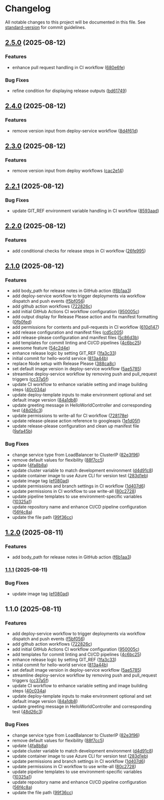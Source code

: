 # Changelog

All notable changes to this project will be documented in this file. See [standard-version](https://github.com/conventional-changelog/standard-version) for commit guidelines.

## [2.5.0](https://github.com/kamimanzoor/hello-world-java-service/compare/2.4.0...2.5.0) (2025-08-12)


### Features

* enhance pull request handling in CI workflow ([680e6fe](https://github.com/kamimanzoor/hello-world-java-service/commit/680e6fe1b7716efef975ff3c4110f274aa92c1e1))


### Bug Fixes

* refine condition for displaying release outputs ([bd61749](https://github.com/kamimanzoor/hello-world-java-service/commit/bd6174906cff8425c4fd64fff832a7a2e831c4df))

## [2.4.0](https://github.com/kamimanzoor/hello-world-java-service/compare/2.3.0...2.4.0) (2025-08-12)


### Features

* remove version input from deploy-service workflow ([8d4f61d](https://github.com/kamimanzoor/hello-world-java-service/commit/8d4f61db7223c52f029ecd7fec45b98fd84479b4))

## [2.3.0](https://github.com/kamimanzoor/hello-world-java-service/compare/2.2.1...2.3.0) (2025-08-12)


### Features

* remove version input from deploy workflows ([cac2e14](https://github.com/kamimanzoor/hello-world-java-service/commit/cac2e1443b53e57cb00a71228d717e1e56882d0b))

## [2.2.1](https://github.com/kamimanzoor/hello-world-java-service/compare/2.2.0...2.2.1) (2025-08-12)


### Bug Fixes

* update GIT_REF environment variable handling in CI workflow ([8593aad](https://github.com/kamimanzoor/hello-world-java-service/commit/8593aaddcc4e5a910c349bb28f71954b730fe98c))

## [2.2.0](https://github.com/kamimanzoor/hello-world-java-service/compare/2.1.0...2.2.0) (2025-08-12)


### Features

* add conditional checks for release steps in CI workflow ([26fe995](https://github.com/kamimanzoor/hello-world-java-service/commit/26fe995832ffad3d2142ce86c8dbcf0a63099389))

## [2.1.0](https://github.com/kamimanzoor/hello-world-java-service/compare/2.0.0...2.1.0) (2025-08-12)


### Features

* add body_path for release notes in GitHub action ([f6b1aa3](https://github.com/kamimanzoor/hello-world-java-service/commit/f6b1aa3a0c9085f68e60f55a548c4e00bbdd786a))
* add deploy-service workflow to trigger deployments via workflow dispatch and push events ([f5bf056](https://github.com/kamimanzoor/hello-world-java-service/commit/f5bf0569bbe5774520f27d73252943a35b032127))
* add github action workflows ([722826c](https://github.com/kamimanzoor/hello-world-java-service/commit/722826ca70988eae353a4cf3e0815e3c614f6ed5))
* add initial GitHub Actions CI workflow configuration ([950005c](https://github.com/kamimanzoor/hello-world-java-service/commit/950005c58f958118223eddd6b2859527f3358aac))
* add output display for Release Please action and fix manifest formatting ([0fb0fed](https://github.com/kamimanzoor/hello-world-java-service/commit/0fb0fedc9bfbbe3585d2b0b56b4d5062cff3e48d))
* add permissions for contents and pull-requests in CI workflow ([610d147](https://github.com/kamimanzoor/hello-world-java-service/commit/610d147005a7203295c4b4963267e6f9048cf147))
* add release configuration and manifest files ([cd5c005](https://github.com/kamimanzoor/hello-world-java-service/commit/cd5c0057306727adab97c08f81c2af123ea024bd))
* add release-please configuration and manifest files ([5c86d3b](https://github.com/kamimanzoor/hello-world-java-service/commit/5c86d3bb92df8f0cc1bb82f2d26930b2a606bfc6))
* add templates for commit linting and CI/CD pipelines ([4c6bc25](https://github.com/kamimanzoor/hello-world-java-service/commit/4c6bc258f725cc710a3231f6a3edc217c3c46a92))
* awesome feature ([54c2d4e](https://github.com/kamimanzoor/hello-world-java-service/commit/54c2d4e63624fedb39a1108a374d0c8897f25928))
* enhance release logic by setting GIT_REF ([1fa3c33](https://github.com/kamimanzoor/hello-world-java-service/commit/1fa3c33e24053970e7f6cc4f7479f8d082594407))
* initial commit for hello-world service ([813a44b](https://github.com/kamimanzoor/hello-world-java-service/commit/813a44b85a01cae41ef61ad68c58b3c53349f30e))
* replace Node setup with Release Please ([388ca8c](https://github.com/kamimanzoor/hello-world-java-service/commit/388ca8cea38daae719cbb2257ab3a6a74b7bbd88))
* set default image version in deploy-service workflow ([5ae5785](https://github.com/kamimanzoor/hello-world-java-service/commit/5ae5785e77af19d7d1cd3b00926770082ddab05e))
* streamline deploy-service workflow by removing push and pull_request triggers ([cc37a5f](https://github.com/kamimanzoor/hello-world-java-service/commit/cc37a5f14c6038d5b7e73ef17c7f52183f5d50e4))
* update CI workflow to enhance variable setting and image building steps ([40c034a](https://github.com/kamimanzoor/hello-world-java-service/commit/40c034a97359d930903e540594d4df13cd45220b))
* update deploy-template inputs to make environment optional and set default image version ([84a1db8](https://github.com/kamimanzoor/hello-world-java-service/commit/84a1db8e12b31afe78ff2a4904aada88b695e636))
* update greeting message in HelloWorldController and corresponding test ([48d26c3](https://github.com/kamimanzoor/hello-world-java-service/commit/48d26c329b9e915cd610554edd17dfbc21a10884))
* update permissions to write-all for CI workflow ([728178e](https://github.com/kamimanzoor/hello-world-java-service/commit/728178e3d2740c9d3baf14f5d152170415089dbc))
* update release-please action reference to googleapis ([1e1d05f](https://github.com/kamimanzoor/hello-world-java-service/commit/1e1d05f54f32c1e1c9bdcb24df13286d0cf3cbdc))
* update release-please configuration and clean up manifest file ([9afa45b](https://github.com/kamimanzoor/hello-world-java-service/commit/9afa45b518431f565129a59fd55497996e99b874))


### Bug Fixes

* change service type from LoadBalancer to ClusterIP ([82e3f96](https://github.com/kamimanzoor/hello-world-java-service/commit/82e3f96686d96793003c6f797ca75f789e5a44a2))
* remove default values for flexibility ([88f7cc5](https://github.com/kamimanzoor/hello-world-java-service/commit/88f7cc52c168a01f41f38fdc61a988dd4d0e72c4))
* update ([4fa8b8a](https://github.com/kamimanzoor/hello-world-java-service/commit/4fa8b8af95655caf51dfab3486ee348f44cb2ac1))
* update cluster variable to match development environment ([d4d91c8](https://github.com/kamimanzoor/hello-world-java-service/commit/d4d91c827b45d1da4f096bb5e2a682074fb9f8bf))
* update container image to use Azure CLI for version test ([283d1eb](https://github.com/kamimanzoor/hello-world-java-service/commit/283d1eb9980458dac58f64e5c54c1868f688b3cf))
* update image tag ([ef080ad](https://github.com/kamimanzoor/hello-world-java-service/commit/ef080ad28699571e0ad24170033b465c8ce86cc3))
* update permissions and branch settings in CI workflow ([1d407d6](https://github.com/kamimanzoor/hello-world-java-service/commit/1d407d64639eadca042f5bc765c05fb5f1f5a856))
* update permissions in CI workflow to use write-all ([80c2728](https://github.com/kamimanzoor/hello-world-java-service/commit/80c27286e9ffbe0fd6f2ae5de41f3e69dbf1ee3b))
* update pipeline templates to use environment-specific variables ([10325a1](https://github.com/kamimanzoor/hello-world-java-service/commit/10325a18216473b573e8165ae3f6ab44cbdc8f96))
* update repository name and enhance CI/CD pipeline configuration ([56f4c8a](https://github.com/kamimanzoor/hello-world-java-service/commit/56f4c8af3112b64bad661fc45af09b4da2f31582))
* update the file path ([99f36cc](https://github.com/kamimanzoor/hello-world-java-service/commit/99f36cc6f67014978a2e64331b59b4054f6e6be5))

## [1.2.0](https://github.com/kamimanzoor/hello-world-java-service/compare/1.1.1...1.2.0) (2025-08-11)


### Features

* add body_path for release notes in GitHub action ([f6b1aa3](https://github.com/kamimanzoor/hello-world-java-service/commit/f6b1aa3a0c9085f68e60f55a548c4e00bbdd786a))

### [1.1.1](https://github.com/kamimanzoor/hello-world-java-service/compare/1.1.0...1.1.1) (2025-08-11)


### Bug Fixes

* update image tag ([ef080ad](https://github.com/kamimanzoor/hello-world-java-service/commit/ef080ad28699571e0ad24170033b465c8ce86cc3))

## 1.1.0 (2025-08-11)


### Features

* add deploy-service workflow to trigger deployments via workflow dispatch and push events ([f5bf056](https://github.com/kamimanzoor/hello-world-java-service/commit/f5bf0569bbe5774520f27d73252943a35b032127))
* add github action workflows ([722826c](https://github.com/kamimanzoor/hello-world-java-service/commit/722826ca70988eae353a4cf3e0815e3c614f6ed5))
* add initial GitHub Actions CI workflow configuration ([950005c](https://github.com/kamimanzoor/hello-world-java-service/commit/950005c58f958118223eddd6b2859527f3358aac))
* add templates for commit linting and CI/CD pipelines ([4c6bc25](https://github.com/kamimanzoor/hello-world-java-service/commit/4c6bc258f725cc710a3231f6a3edc217c3c46a92))
* enhance release logic by setting GIT_REF ([1fa3c33](https://github.com/kamimanzoor/hello-world-java-service/commit/1fa3c33e24053970e7f6cc4f7479f8d082594407))
* initial commit for hello-world service ([813a44b](https://github.com/kamimanzoor/hello-world-java-service/commit/813a44b85a01cae41ef61ad68c58b3c53349f30e))
* set default image version in deploy-service workflow ([5ae5785](https://github.com/kamimanzoor/hello-world-java-service/commit/5ae5785e77af19d7d1cd3b00926770082ddab05e))
* streamline deploy-service workflow by removing push and pull_request triggers ([cc37a5f](https://github.com/kamimanzoor/hello-world-java-service/commit/cc37a5f14c6038d5b7e73ef17c7f52183f5d50e4))
* update CI workflow to enhance variable setting and image building steps ([40c034a](https://github.com/kamimanzoor/hello-world-java-service/commit/40c034a97359d930903e540594d4df13cd45220b))
* update deploy-template inputs to make environment optional and set default image version ([84a1db8](https://github.com/kamimanzoor/hello-world-java-service/commit/84a1db8e12b31afe78ff2a4904aada88b695e636))
* update greeting message in HelloWorldController and corresponding test ([48d26c3](https://github.com/kamimanzoor/hello-world-java-service/commit/48d26c329b9e915cd610554edd17dfbc21a10884))


### Bug Fixes

* change service type from LoadBalancer to ClusterIP ([82e3f96](https://github.com/kamimanzoor/hello-world-java-service/commit/82e3f96686d96793003c6f797ca75f789e5a44a2))
* remove default values for flexibility ([88f7cc5](https://github.com/kamimanzoor/hello-world-java-service/commit/88f7cc52c168a01f41f38fdc61a988dd4d0e72c4))
* update ([4fa8b8a](https://github.com/kamimanzoor/hello-world-java-service/commit/4fa8b8af95655caf51dfab3486ee348f44cb2ac1))
* update cluster variable to match development environment ([d4d91c8](https://github.com/kamimanzoor/hello-world-java-service/commit/d4d91c827b45d1da4f096bb5e2a682074fb9f8bf))
* update container image to use Azure CLI for version test ([283d1eb](https://github.com/kamimanzoor/hello-world-java-service/commit/283d1eb9980458dac58f64e5c54c1868f688b3cf))
* update permissions and branch settings in CI workflow ([1d407d6](https://github.com/kamimanzoor/hello-world-java-service/commit/1d407d64639eadca042f5bc765c05fb5f1f5a856))
* update permissions in CI workflow to use write-all ([80c2728](https://github.com/kamimanzoor/hello-world-java-service/commit/80c27286e9ffbe0fd6f2ae5de41f3e69dbf1ee3b))
* update pipeline templates to use environment-specific variables ([10325a1](https://github.com/kamimanzoor/hello-world-java-service/commit/10325a18216473b573e8165ae3f6ab44cbdc8f96))
* update repository name and enhance CI/CD pipeline configuration ([56f4c8a](https://github.com/kamimanzoor/hello-world-java-service/commit/56f4c8af3112b64bad661fc45af09b4da2f31582))
* update the file path ([99f36cc](https://github.com/kamimanzoor/hello-world-java-service/commit/99f36cc6f67014978a2e64331b59b4054f6e6be5))
